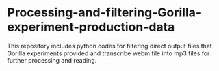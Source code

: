 # Processing-and-filtering-Gorilla-experiment-production-data
This repository includes python codes for filtering direct output files that Gorilla experiments provided and transcribe webm file into mp3 files for further processing and reading.
